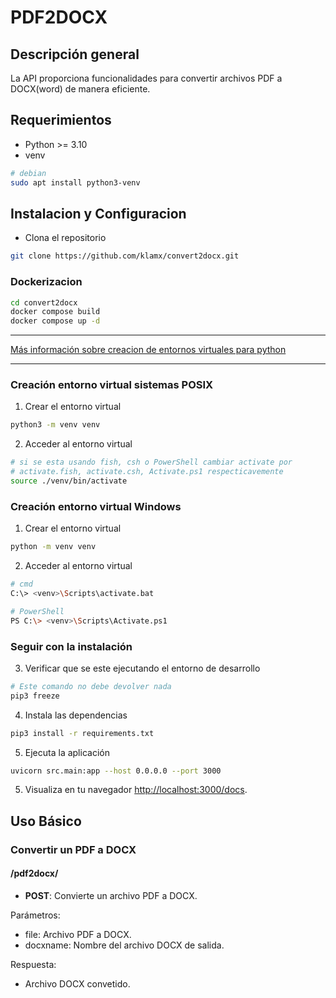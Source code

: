 # PDF2DOCX

## Descripción general
La API proporciona funcionalidades para convertir archivos PDF a DOCX(word) de manera eficiente.

## Requerimientos
- Python >= 3.10
- venv
```bash
# debian
sudo apt install python3-venv
```

## Instalacion y Configuracion

- Clona el repositorio
```bash
git clone https://github.com/klamx/convert2docx.git
```

### Dockerizacion

```bash
cd convert2docx
docker compose build
docker compose up -d
```

***
[Más información sobre creacion de entornos virtuales para python](https://docs.python.org/es/3/library/venv.html)
***


### Creación entorno virtual sistemas POSIX
1. Crear el entorno virtual
```bash
python3 -m venv venv
```
2. Acceder al entorno virtual
```bash
# si se esta usando fish, csh o PowerShell cambiar activate por
# activate.fish, activate.csh, Activate.ps1 respecticavemente
source ./venv/bin/activate
```

### Creación entorno virtual Windows
1. Crear el entorno virtual
```bash
python -m venv venv
```
2. Acceder al entorno virtual
```bash
# cmd
C:\> <venv>\Scripts\activate.bat

# PowerShell
PS C:\> <venv>\Scripts\Activate.ps1
```

### Seguir con la instalación

3. Verificar que se este ejecutando el entorno de desarrollo
```bash
# Este comando no debe devolver nada
pip3 freeze
```

4. Instala las dependencias
```bash
pip3 install -r requirements.txt
```

5. Ejecuta la aplicación
```bash
uvicorn src.main:app --host 0.0.0.0 --port 3000
```

5. Visualiza en tu navegador [http://localhost:3000/docs](http://localhost:3000/docs).

## Uso Básico

### Convertir un PDF a DOCX

#### /pdf2docx/
- **POST**: Convierte un archivo PDF a DOCX.

Parámetros:
- file: Archivo PDF a DOCX.
- docxname: Nombre del archivo DOCX de salida.

Respuesta:
- Archivo DOCX convetido.
